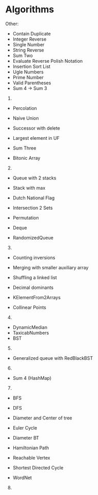 # Algorithms

Other:
* Contain Duplicate
* Integer Reverse
* Single Number
* String Reverse
* Sum Two
* Evaluate Reverse Polish Notation
* Insertion Sort List
* Ugle Numbers
* Prime Number
* Valid Parentheses
* Sum 4 -> Sum 3

1.
* Percolation
* Naive Union
* Successor with delete
* Largest element in UF

* Sum Three
* Bitonic Array

2.
* Queue with 2 stacks
* Stack with max
* Dutch National Flag
* Intersection 2 Sets
* Permutation

* Deque
* RandomizedQueue

3.
* Counting inversions
* Merging with smaller auxiliary array
* Shuffling a linked list
* Decimal dominants
* KElementFrom2Arrays

* Collinear Points

4.
* DynamicMedian
* TaxicabNumbers
* BST

5.
* Generalized queue with RedBlackBST

6.
* Sum 4 (HashMap)

7.
* BFS
* DFS
* Diameter and Center of tree
* Euler Cycle
* Diameter BT
* Hamiltonian Path
* Reachable Vertex
* Shortest Directed Cycle

* WordNet

8.


